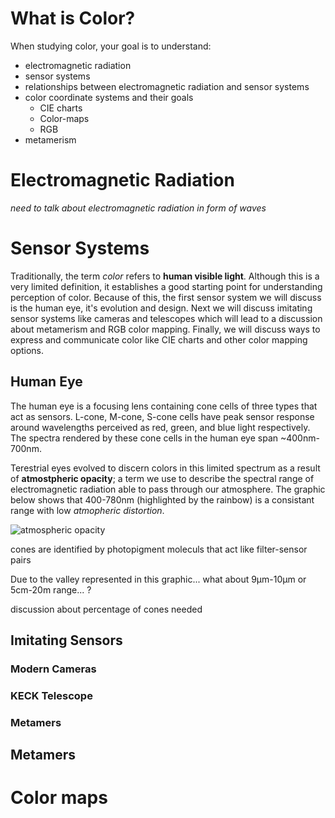 # What is Color?
When studying color, your goal is to understand:

- electromagnetic radiation
- sensor systems
- relationships between electromagnetic radiation and sensor systems
- color coordinate systems and their goals
    - CIE charts
	- Color-maps
	- RGB
- metamerism

# Electromagnetic Radiation
*need to talk about electromagnetic radiation in form of waves*

# Sensor Systems
Traditionally, the term *color* refers to **human visible light**. Although this is a very limited definition, it establishes a good starting point for understanding perception of color. Because of this, the first sensor system we will discuss is the human eye, it's evolution and design. Next we will discuss imitating sensor systems like cameras and telescopes which will lead to a discussion about metamerism and RGB color mapping. Finally, we will discuss ways to express and communicate color like CIE charts and other color mapping options.

## Human Eye
The human eye is a focusing lens containing cone cells of three types that act as sensors. L-cone, M-cone, S-cone cells have peak sensor response around wavelengths perceived as red, green, and blue light respectively. The spectra rendered by these cone cells in the human eye span ~400nm-700nm.

Terestrial eyes evolved to discern colors in this limited spectrum as a result of **atmostpheric opacity**; a term we use to describe the spectral range of electromagnetic radiation able to pass through our atmosphere. The graphic below shows that 400-780nm (highlighted by the rainbow) is a consistant range with low *atmopheric distortion*.

![atmospheric opacity](https://upload.wikimedia.org/wikipedia/commons/3/34/Atmospheric_electromagnetic_opacity.svg)

cones are identified by photopigment moleculs that act like filter-sensor pairs

Due to the valley represented in this graphic... what about 9μm-10μm or 5cm-20m range... ?

discussion about percentage of cones needed

## Imitating Sensors
### Modern Cameras
### KECK Telescope
### Metamers

## Metamers
# Color maps
